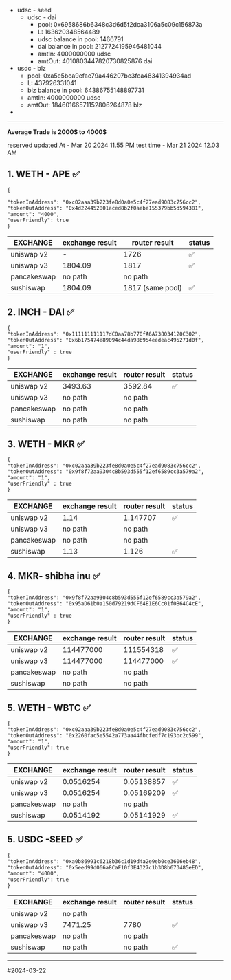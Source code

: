 
- udsc - seed
	- udsc - dai
		- pool: 0x6958686b6348c3d6d5f2dca3106a5c09c156873a
		- L: 163620348564489
		- udsc balance in pool: 1466791
		- dai balance in pool: 2127724195946481044
		- amtIn: 4000000000 udsc
		- amtOut: 4010803447820730825876 dai
- usdc - blz
	- pool: 0xa5e5bca9efae79a446207bc3fea48341394934ad
	- L: 437926331041
	- blz balance in pool: 64386755148897731
	- amtIn: 4000000000 udsc
	- amtOut: 18460166571152806264878 blz
- 


---

**Average Trade is 2000$ to 4000$**

reserved updated At - Mar 20 2024 11.55 PM
test time - Mar 21 2024 12.03 AM

## 1. WETH - APE ✅

```
{

"tokenInAddress": "0xc02aaa39b223fe8d0a0e5c4f27ead9083c756cc2",
"tokenOutAddress": "0x4d224452801aced8b2f0aebe155379bb5d594381",
"amount": "4000",
"userFriendly": true
}

```

| EXCHANGE    | exchange result | router result    | status |
| ----------- | --------------- | ---------------- | ------ |
| uniswap v2  | -               | 1726             | ✅     |
| uniswap v3  | 1804.09         | 1817             | ✅     |
| pancakeswap | no path         | no path          |        |
| sushiswap   | 1804.09         | 1817 (same pool) | ✅     |

## 2. INCH - DAI ✅

```
{
"tokenInAddress": "0x111111111117dC0aa78b770fA6A738034120C302",
"tokenOutAddress": "0x6b175474e89094c44da98b954eedeac495271d0f",
"amount": "1",
"userFriendly" : true
}

```

| EXCHANGE    | exchange result | router result | status |
| ----------- | --------------- | ------------- | ------ |
| uniswap v2  | 3493.63         | 3592.84       | ✅     |
| uniswap v3  | no path         | no path       |        |
| pancakeswap | no path         | no path       |        |
| sushiswap   | no path         | no path       |        |

## 3. WETH - MKR ✅

```
{
"tokenInAddress": "0xc02aaa39b223fe8d0a0e5c4f27ead9083c756cc2",
"tokenOutAddress": "0x9f8f72aa9304c8b593d555f12ef6589cc3a579a2",
"amount": "1",
"userFriendly" : true
}
```

| EXCHANGE    | exchange result | router result | status |
| ----------- | --------------- | ------------- | ------ |
| uniswap v2  | 1.14            | 1.147707      | ✅     |
| uniswap v3  | no path         | no path       |        |
| pancakeswap | no path         | no path       |        |
| sushiswap   | 1.13            | 1.126         | ✅     |

## 4. MKR- shibha inu ✅

```
{
"tokenInAddress": "0x9f8f72aa9304c8b593d555f12ef6589cc3a579a2",
"tokenOutAddress": "0x95aD61b0a150d79219dCF64E1E6Cc01f0B64C4cE",
"amount": "1",
"userFriendly" : true
}
```

| EXCHANGE    | exchange result | router result | status |
| ----------- | --------------- | ------------- | ------ |
| uniswap v2  | 114477000       | 111554318     | ✅     |
| uniswap v3  | 114477000       | 114477000     | ✅     |
| pancakeswap | no path         | no path       |        |
| sushiswap   | no path         | no path       |        |

## 5. WETH - WBTC ✅

```
{
"tokenInAddress": "0xc02aaa39b223fe8d0a0e5c4f27ead9083c756cc2",
"tokenOutAddress": "0x2260fac5e5542a773aa44fbcfedf7c193bc2c599",
"amount": "1",
"userFriendly": true
}
```

| EXCHANGE    | exchange result | router result | status |
| ----------- | --------------- | ------------- | ------ |
| uniswap v2  | 0.0516254       | 0.05138857    | ✅     |
| uniswap v3  | 0.0516254       | 0.05169209    | ✅     |
| pancakeswap | no path         | no path       |        |
| sushiswap   | 0.0514192       | 0.05141929    | ✅     |

## 5. USDC -SEED ✅

```
{
"tokenInAddress": "0xa0b86991c6218b36c1d19d4a2e9eb0ce3606eb48",
"tokenOutAddress": "0x5eed99d066a8CaF10f3E4327c1b3D8b673485eED",
"amount": "4000",
"userFriendly": true
}
```

| EXCHANGE    | exchange result | router result | status |
| ----------- | --------------- | ------------- | ------ |
| uniswap v2  | no path         |               |        |
| uniswap v3  | 7471.25         | 7780          | ✅      |
| pancakeswap | no path         | no path       |        |
| sushiswap   | no path         | no path       | ✅      |


---

#2024-03-22

